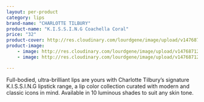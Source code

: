 ```yaml
---
layout: per-product
category: lips
brand-name: "CHARLOTTE TILBURY"
product-name: "K.I.S.S.I.N.G Coachella Coral"
price: "32"
product-cover: http://res.cloudinary.com/lourdgene/image/upload/v1476871261/lips/charlotte-luxury-lipstick/coachella-coral.jpg
product-image:
    - image: http://res.cloudinary.com/lourdgene/image/upload/v1476871261/lips/charlotte-luxury-lipstick/coachella-coral.jpg
    - image: http://res.cloudinary.com/lourdgene/image/upload/v1476871261/lips/charlotte-luxury-lipstick/coachella-coral-shade.jpg

---
```

Full-bodied, ultra-brilliant lips are yours with Charlotte Tilbury’s signature K.I.S.S.I.N.G lipstick range, a lip color collection curated with modern and classic icons in mind. Available in 10 luminous shades to suit any skin tone.

